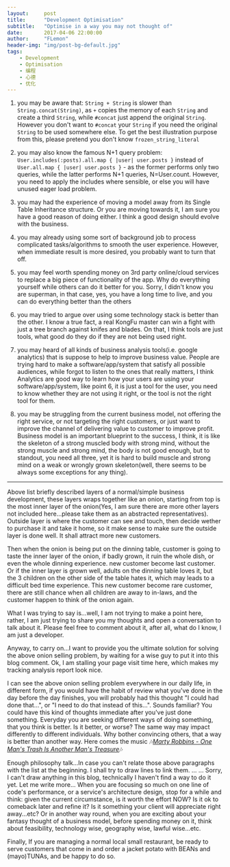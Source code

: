 ```yaml
---
layout:     post
title:      "Development Optimisation"
subtitle:   "Optimise in a way you may not thought of"
date:       2017-04-06 22:00:00
author:     "FLemon"
header-img: "img/post-bg-default.jpg"
tags:
    - Development
    - Optimisation
    - 编程
    - 心德
    - 优化
---
```


1. you may be aware that: `String + String` is slower than `String.concat(String)`, as `+` copies the memory of each `String` and create a third `String`, while `#concat` just append the original `String`. However you don't want to `#concat` your `String` if you need the original `String` to be used somewhere else. To get the best illustration purpose from this, please pretend you don't know  `frozen_string_literal`

2. you may also know the famous N+1 query problem: `User.includes(:posts).all.map { |user| user.posts }` instead of `User.all.map { |user| user.posts }` - as the former performs only two queries, while the latter performs N+1 queries, N=User.count. However, you need to apply the includes where sensible, or else you will have unused eager load problem.

3. you may had the experience of moving a model away from its Single Table Inheritance structure. Or you are moving towards it, I am sure you have a good reason of doing either. I think a good design should evolve with the business.

4. you may already using some sort of background job to process complicated tasks/algorithms to smooth the user experience. However, when immediate result is more desired, you probably want to turn that off.

5. you may feel worth spending money on 3rd party online/cloud services to replace a big piece of functionality of the app. Why do everything yourself while others can do it better for you. Sorry, I didn't know you are superman, in that case, yes, you have a long time to live, and you can do everything better than the others

6. you may tried to argue over using some technology stack is better than the other. I know a true fact, a real KongFu master can win a fight with just a tree branch against knifes and blades. On that, I think tools are just tools, what good do they do if they are not being used right.

7. you may heard of all kinds of business analysis tools(i.e. google analytics) that is suppose to help to improve business value. People are trying hard to make a software/app/system that satisfy all possible audiences, while forgot to listen to the ones that really matters, I think Analytics are good way to learn how your users are using your software/app/system, like point 6, it is just a tool for the user, you need to know whether they are not using it right, or the tool is not the right tool for them.

8. you may be struggling from the current business model, not offering the right service, or not targeting the right customers, or just want to improve the channel of delivering value to customer to improve profit. Business model is an important blueprint to the success, I think, it is like the skeleton of a strong muscled body with strong mind, without the strong muscle and strong mind, the body is not good enough, but to standout, you need all three, yet it is hard to build muscle and strong mind on a weak or wrongly grown skeleton(well, there seems to be always some exceptions for any thing).

---

Above list briefly described layers of a normal/simple business development, these layers wraps together like an onion, starting from top is the most inner layer of the onion(Yes, I am sure there are more other layers not included here...please take them as an abstracted representatives). Outside layer is where the customer can see and touch, then decide wether to purchase it and take it home, so it make sense to make sure the outside layer is done well.
It shall attract more new customers.

Then when the onion is being put on the dinning table, customer is going to taste the inner layer of the onion, if badly grown, it ruin the whole dish, or even the whole dinning experience. new customer become last customer. Or if the inner layer is grown well, adults on the dinning table loves it, but the 3 children on the other side of the table hates it, which may leads to a difficult bed time experience. This new customer become rare customer, there are still chance when all children are away to in-laws, and the customer happen to think of the onion again.

What I was trying to say is...well, I am not trying to make a point here, rather, I am just trying to share you my thoughts and open a conversation to talk about it. Please feel free to comment about it, after all, what do I know, I am just a developer.

Anyway, to carry on...I want to provide you the ultimate solution for solving the above onion selling problem, by waiting for a wise guy to put it into this blog comment. Ok, I am stalling your page visit time here, which makes my tracking analysis report look nice.

I can see the above onion selling problem everywhere in our daily life, in different form, if you would have the habit of review what you've done in the day before the day finishes, you will probably had this thought "I could had done that...", or "I need to do that instead of this...". Sounds familiar? You could have this kind of thoughts immediate after you've just done something. Everyday you are seeking different ways of doing something, that you think is better. Is it better, or worse? The same way may impact differently to different individuals. Why bother convincing others, that a way is better than another way. Here comes the music 🎶*[Marty Robbins - One Man's Trash Is Another Man's Treasure](https://www.youtube.com/watch?v=eSHP_seFnDA)*🎶

Enough philosophy talk...In case you can't relate those above paragraphs with the list at the beginning. I shall try to draw lines to link them. ... ... Sorry, I can't draw anything in this blog, technically I haven't find a way to do it yet. Let me write more...
When you are focusing so much on one line of code's performance, or a service's architecture design, stop for a while and think: given the current circumstance, is it worth the effort NOW? Is it ok to comeback later and refine it? Is it something your client will appreciate right away...etc? Or in another way round, when you are exciting about your fantasy thought of a business model, before spending money on it, think about feasibility, technology wise, geography wise, lawful wise...etc.

Finally, If you are managing a normal local small restaurant, be ready to serve customers that come in and order a jacket potato with BEANs and (mayo)TUNAs, and be happy to do so.
